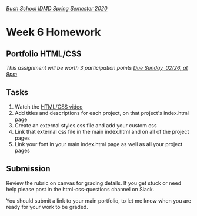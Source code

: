 [_Bush School IDMD Spring Semester 2020_](https://chandrunarayan.github.io/idmd/)
# Week 6 Homework

## Portfolio HTML/CSS
_This assignment will be worth 3 participation points_
_[Due Sunday, 02/26, at 9pm](https://canvas.uw.edu/courses/1099807/assignments/3610933)_

## Tasks
1. Watch the [HTML/CSS video](https://youtu.be/ANqqQgAb4w0)
1. Add titles and descriptions for each project, on that project's index.html page
1. Create an external styles.css file and add your custom css
1. Link that external css file in the main index.html and on all of the project pages
1. Link your font in your main index.html page as well as all your project pages

## Submission
Review the rubric on canvas for grading details. If you get stuck or need help please post in the html-css-questions channel on Slack.

You should submit a link to your main portfolio, to let me know when you are ready for your work to be graded.